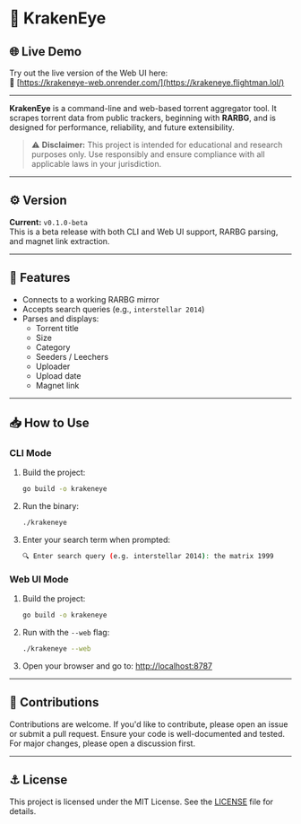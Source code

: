 # 🧿 KrakenEye

## 🌐 Live Demo

Try out the live version of the Web UI here:  
🔗 [https://krakeneye-web.onrender.com/](https://krakeneye.flightman.lol/)

---

**KrakenEye** is a command-line and web-based torrent aggregator tool. It scrapes torrent data from public trackers, beginning with **RARBG**, and is designed for performance, reliability, and future extensibility.

> ⚠️ **Disclaimer:** This project is intended for educational and research purposes only. Use responsibly and ensure compliance with all applicable laws in your jurisdiction.

---

## ⚙️ Version

**Current:** `v0.1.0-beta`  
This is a beta release with both CLI and Web UI support, RARBG parsing, and magnet link extraction.

---

## 🎯 Features

- Connects to a working RARBG mirror
- Accepts search queries (e.g., `interstellar 2014`)
- Parses and displays:
  - Torrent title
  - Size
  - Category
  - Seeders / Leechers
  - Uploader
  - Upload date
  - Magnet link

---

## 📥 How to Use

### CLI Mode

1. Build the project:
   ```bash
   go build -o krakeneye
   ```

2. Run the binary:
   ```bash
   ./krakeneye
   ```

3. Enter your search term when prompted:
   ```bash
   🔍 Enter search query (e.g. interstellar 2014): the matrix 1999
   ```

### Web UI Mode

1. Build the project:
   ```bash
   go build -o krakeneye
   ```

2. Run with the `--web` flag:
   ```bash
   ./krakeneye --web
   ```

3. Open your browser and go to: [http://localhost:8787](http://localhost:8787)

---

## 🤝 Contributions

Contributions are welcome. If you'd like to contribute, please open an issue or submit a pull request. Ensure your code is well-documented and tested. For major changes, please open a discussion first.

---

## ⚓ License

This project is licensed under the MIT License. See the [LICENSE](./LICENSE) file for details.
